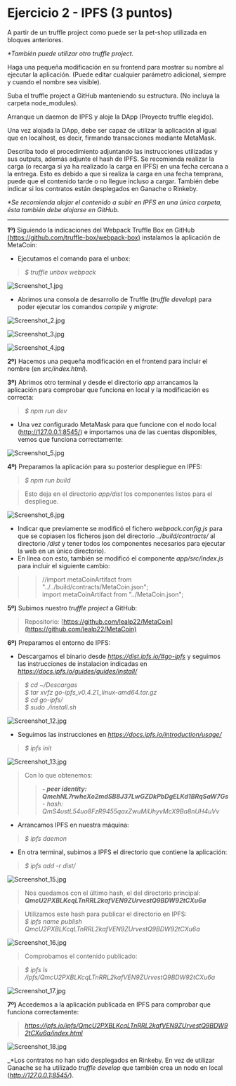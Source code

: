 # Ejercicio 2 - IPFS (3 puntos)

A partir de un truffle project como puede ser la pet-shop utilizada en bloques anteriores.

_*También puede utilizar otro truffle project._

Haga una pequeña modificación en su frontend para mostrar su nombre al ejecutar la aplicación. (Puede editar cualquier parámetro adicional, siempre y cuando el nombre sea visible).

Suba el truffle project a GitHub manteniendo su estructura. (No incluya la carpeta node_modules).

Arranque un daemon de IPFS y aloje la DApp (Proyecto truffle elegido).

Una vez alojada la DApp, debe ser capaz de utilizar la aplicación al igual que en localhost, es decir, firmando transacciones mediante MetaMask.

Describa todo el procedimiento adjuntando las instrucciones utilizadas y sus outputs, además adjunte el hash de IPFS. Se recomienda realizar la carga (o recarga si ya ha realizado la carga en IPFS) en una fecha cercana a la entrega. Esto es debido a que si realiza la carga en una fecha temprana, puede que el contenido tarde o no llegue incluso a cargar. También debe indicar si los contratos están desplegados en Ganache o
Rinkeby.

_*Se recomienda alojar el contenido a subir en IPFS en una única carpeta, ésta también debe alojarse en GitHub._

---
**1º)** Siguiendo la indicaciones del Webpack Truffle Box en GitHub [(https://github.com/truffle-box/webpack-box)](https://github.com/truffle-box/webpack-box) instalamos la aplicación de MetaCoin:

- Ejecutamos el comando para el unbox:

> _$ truffle unbox webpack_

![Screenshot_1.jpg](Screenshot_1.jpg)

- Abrimos una consola de desarrollo de Truffle (_truffle develop_) para poder ejecutar los comandos _compile_ y _migrate_:

![Screenshot_2.jpg](Screenshot_2.jpg)

![Screenshot_3.jpg](Screenshot_3.jpg)

![Screenshot_4.jpg](Screenshot_4.jpg)

**2º)** Hacemos una pequeña modificación en el frontend para incluir el nombre (en _src/index.html_). 

**3º)** Abrimos otro terminal y desde el directorio _app_ arrancamos la aplicación para comprobar que funciona en local y la modificación es correcta:

> _$ npm run dev_

- Una vez configurado MetaMask para que funcione con el nodo local (http://127.0.0.1:8545/) e importamos una de las cuentas disponibles, vemos que funciona correctamente:

![Screenshot_5.jpg](Screenshot_5.jpg)

**4º)** Preparamos la aplicación para su posterior despliegue en IPFS:

> _$ npm run build_

> Esto deja en el directorio _app/dist_ los componentes listos para el despliegue.

![Screenshot_6.jpg](Screenshot_6.jpg)

* Indicar que previamente se modificó el fichero _webpack.config.js_ para que se copiasen los ficheros json del directorio _../build/contracts/_ al directorio _/dist_ y tener todos los componentes necesarios para ejecutar la web en un único directorio).  
* En línea con esto, también se modificó el componente _app/src/index.js_ para incluir el siguiente cambio:  
>> //import metaCoinArtifact from "../../build/contracts/MetaCoin.json";  
>> import metaCoinArtifact from "../MetaCoin.json";  


**5º)** Subimos nuestro _truffle project_ a GitHub:

> Repositorio: [https://github.com/lealp22/MetaCoin](https://github.com/lealp22/MetaCoin)

**6º)** Preparamos el entorno de IPFS:

- Descargamos el binario desde _https://dist.ipfs.io/#go-ipfs_ y seguimos las instrucciones de instalacion indicadas en _https://docs.ipfs.io/guides/guides/install/_  

> _$ cd ~/Descargas_  
> _$ tar xvfz go-ipfs_v0.4.21_linux-amd64.tar.gz_  
> _$ cd go-ipfs/_  
> _$ sudo ./install.sh_  

![Screenshot_12.jpg](Screenshot_12.jpg)

- Seguimos las instrucciones en _https://docs.ipfs.io/introduction/usage/_

> _$ ipfs init_

![Screenshot_13.jpg](Screenshot_13.jpg)

> Con lo que obtenemos:  
>> **_- peer identity: QmehNL7rwheXo2mdSB8J37LwGZDkPbDgELKd1BRqSaW7Gs_**  
>> _- hash: QmS4ustL54uo8FzR9455qaxZwuMiUhyvMcX9Ba8nUH4uVv_  

- Arrancamos IPFS en nuestra máquina:

> _$ ipfs daemon_
 
- En otra terminal, subimos a IPFS el directorio que contiene la aplicación:

> _$ ipfs add -r dist/_

![Screenshot_15.jpg](Screenshot_15.jpg)

> Nos quedamos con el último hash, el del directorio principal:
> _**QmcU2PXBLKcqLTnRRL2kafVEN9ZUrvestQ9BDW92tCXu6a**_
 
> Utilizamos este hash para publicar el directorio en IPFS:  
> _$ ipfs name publish QmcU2PXBLKcqLTnRRL2kafVEN9ZUrvestQ9BDW92tCXu6a_

![Screenshot_16.jpg](Screenshot_16.jpg)

> Comprobamos el contenido publicado:

> _$ ipfs ls /ipfs/QmcU2PXBLKcqLTnRRL2kafVEN9ZUrvestQ9BDW92tCXu6a_

![Screenshot_17.jpg](Screenshot_17.jpg)


**7º)** Accedemos a la aplicación publicada en IPFS para comprobar que funciona correctamente:

> _https://ipfs.io/ipfs/QmcU2PXBLKcqLTnRRL2kafVEN9ZUrvestQ9BDW92tCXu6a/index.html_

![Screenshot_18.jpg](Screenshot_18.jpg)

_*Los contratos no han sido desplegados en Rinkeby. En vez de utilizar Ganache se ha utilizado _truffle develop_ que también crea un nodo en local (_http://127.0.0.1:8545/_). 








